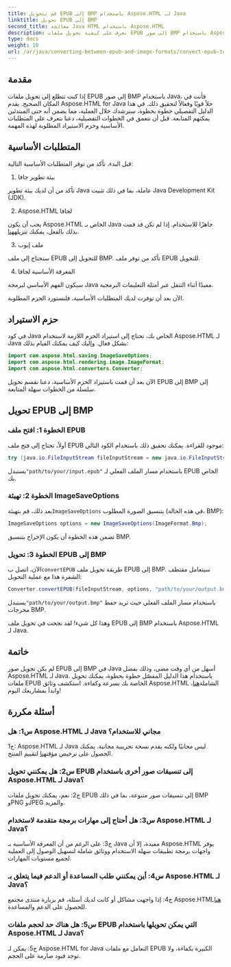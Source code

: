 ```yaml
---
title: قم بتحويل EPUB إلى BMP باستخدام Aspose.HTML لـ Java
linktitle: تحويل EPUB إلى BMP
second_title: معالجة Java HTML باستخدام Aspose.HTML
description: تعرف على كيفية تحويل ملفات EPUB إلى صور BMP باستخدام Aspose.HTML لـ Java باستخدام هذا الدليل السهل خطوة بخطوة.
type: docs
weight: 10
url: /ar/java/converting-between-epub-and-image-formats/convert-epub-to-bmp/
---
```

## مقدمة

إذا كنت تتطلع إلى تحويل ملفات EPUB إلى صور BMP باستخدام Java، فأنت في المكان الصحيح. يقدم Aspose.HTML for Java حلاً قويًا وفعالاً لتحقيق ذلك. في هذا الدليل التفصيلي خطوة بخطوة، سنرشدك خلال العملية، مما يضمن أنه حتى المبتدئين يمكنهم المتابعة. قبل أن نتعمق في الخطوات التفصيلية، دعنا نتعرف على المتطلبات الأساسية وحزم الاستيراد المطلوبة لهذه المهمة.

## المتطلبات الأساسية

قبل البدء، تأكد من توفر المتطلبات الأساسية التالية:

1. بيئة تطوير جافا

تأكد من أن لديك بيئة تطوير Java عاملة، بما في ذلك تثبيت Java Development Kit (JDK).

2. Aspose.HTML لجافا

 يجب أن يكون Aspose.HTML الخاص بـ Java جاهزًا للاستخدام. إذا لم تكن قد قمت بذلك بالفعل، يمكنك تنزيله[هنا](https://releases.aspose.com/html/java/).

3. ملف إبوب

ستحتاج إلى ملف EPUB للتحويل إلى BMP. تأكد من توفر ملف EPUB للتحويل.

4. المعرفة الأساسية لجافا

سيكون الفهم الأساسي لبرمجة Java مفيدًا أثناء التنقل عبر أمثلة التعليمات البرمجية.

الآن بعد أن توفرت لديك المتطلبات الأساسية، فلنستورد الحزم المطلوبة.

## حزم الاستيراد

في كود Java الخاص بك، تحتاج إلى استيراد الحزم اللازمة لاستخدام Aspose.HTML لـ Java بشكل فعال. وإليك كيف يمكنك القيام بذلك:

```java
import com.aspose.html.saving.ImageSaveOptions;
import com.aspose.html.rendering.image.ImageFormat;
import com.aspose.html.converters.Converter;
```

الآن بعد أن قمت باستيراد الحزم الأساسية، دعنا نقسم تحويل EPUB إلى BMP إلى سلسلة من الخطوات سهلة المتابعة.

## تحويل EPUB إلى BMP

### الخطوة 1: افتح ملف EPUB

أولاً، تحتاج إلى فتح ملف EPUB موجود للقراءة. يمكنك تحقيق ذلك باستخدام الكود التالي:

```java
try (java.io.FileInputStream fileInputStream = new java.io.FileInputStream("path/to/your/input.epub")) {
```

 يستبدل`"path/to/your/input.epub"` باستخدام مسار الملف الفعلي لـ EPUB الخاص بك.

### الخطوة 2: تهيئة ImageSaveOptions

 بعد ذلك، قم بتهيئة`ImageSaveOptions` بتنسيق الصورة المطلوب (في هذه الحالة، BMP):

```java
ImageSaveOptions options = new ImageSaveOptions(ImageFormat.Bmp);
```

تضمن هذه الخطوة أن يكون الإخراج بتنسيق BMP.

### الخطوة 3: تحويل EPUB إلى BMP

 الآن، اتصل ب`convertEPUB` طريقة تحويل ملف EPUB إلى BMP. سيتعامل مقتطف الشفرة هذا مع عملية التحويل:

```java
Converter.convertEPUB(fileInputStream, options, "path/to/your/output.bmp");
```

 يستبدل`"path/to/your/output.bmp"` باستخدام مسار الملف الفعلي حيث تريد حفظ مخرجات BMP.

وهذا كل شيء! لقد نجحت في تحويل ملف EPUB إلى BMP باستخدام Aspose.HTML لـ Java.

## خاتمة

 لم يكن تحويل صور EPUB إلى BMP في Java أسهل من أي وقت مضى، وذلك بفضل Aspose.HTML لـ Java. باستخدام هذا الدليل المفصّل خطوة بخطوة، يمكنك تحويل ملفات EPUB الخاصة بك بسرعة وكفاءة. استكشف وثائق Aspose.HTML الشاملة[هنا](https://reference.aspose.com/html/java/)، وابدأ بمشاريعك اليوم!

## أسئلة مكررة

### س1: هل Aspose.HTML لـ Java مجاني للاستخدام؟

 ج1: Aspose.HTML لـ Java ليس مجانيًا ولكنه يقدم نسخة تجريبية مجانية. يمكنك الحصول على ترخيص مؤقت[هنا](https://purchase.aspose.com/temporary-license/) لتقييم المنتج.

### س2: هل يمكنني تحويل EPUB إلى تنسيقات صور أخرى باستخدام Aspose.HTML لـ Java؟

ج2: نعم، يمكنك تحويل ملفات EPUB إلى تنسيقات صور متنوعة، بما في ذلك BMP وPNG وJPEG والمزيد.

### س3: هل أحتاج إلى مهارات برمجة متقدمة لاستخدام Aspose.HTML لـ Java؟

ج3: على الرغم من أن المعرفة الأساسية بـ Java مفيدة، إلا أن Aspose.HTML يوفر واجهات برمجة تطبيقات سهلة الاستخدام ووثائق شاملة لتسهيل الوصول إلى العملية لجميع مستويات المهارات.

### س4: أين يمكنني طلب المساعدة أو الدعم فيما يتعلق بـ Aspose.HTML لـ Java؟

 ج4: إذا واجهت مشاكل أو كانت لديك أسئلة، قم بزيارة منتدى مجتمع Aspose.HTML[هنا](https://forum.aspose.com/) للحصول على الدعم والمساعدة.

### س5: هل هناك حد لحجم ملفات EPUB التي يمكن تحويلها باستخدام Aspose.HTML لـ Java؟

ج5: يمكن لـ Aspose.HTML for Java التعامل مع ملفات EPUB الكبيرة بكفاءة، ولا توجد قيود صارمة على الحجم.